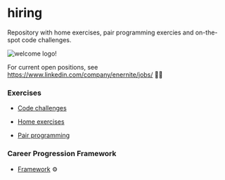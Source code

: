 # hiring
Repository with home exercises, pair programming exercies and on-the-spot code challenges. 

![welcome logo!](https://www.enernite.com/images/logo.svg)

For current open positions, see <https://www.linkedin.com/company/enernite/jobs/> 👩‍💻

### Exercises

* [Code challenges](/shared/01-code-challenges)

* [Home exercises](/02-home-exercises)

* [Pair programming](/shared/03-pair-programming)

### Career Progression Framework

* [Framework](/04-engineering-progression-framework) :gear:
